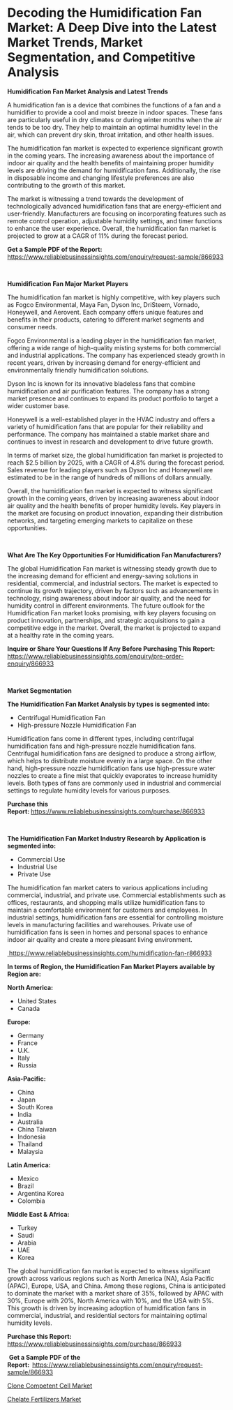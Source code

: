 <p><h1>Decoding the Humidification Fan Market: A Deep Dive into the Latest Market Trends, Market Segmentation, and Competitive Analysis</h1></p><p><strong>Humidification Fan Market Analysis and Latest Trends</strong></p>
<p><p>A humidification fan is a device that combines the functions of a fan and a humidifier to provide a cool and moist breeze in indoor spaces. These fans are particularly useful in dry climates or during winter months when the air tends to be too dry. They help to maintain an optimal humidity level in the air, which can prevent dry skin, throat irritation, and other health issues.</p><p>The humidification fan market is expected to experience significant growth in the coming years. The increasing awareness about the importance of indoor air quality and the health benefits of maintaining proper humidity levels are driving the demand for humidification fans. Additionally, the rise in disposable income and changing lifestyle preferences are also contributing to the growth of this market.</p><p>The market is witnessing a trend towards the development of technologically advanced humidification fans that are energy-efficient and user-friendly. Manufacturers are focusing on incorporating features such as remote control operation, adjustable humidity settings, and timer functions to enhance the user experience. Overall, the humidification fan market is projected to grow at a CAGR of 11% during the forecast period.</p></p>
<p><strong>Get a Sample PDF of the Report:&nbsp;</strong> <a href="https://www.reliablebusinessinsights.com/enquiry/request-sample/866933">https://www.reliablebusinessinsights.com/enquiry/request-sample/866933</a></p>
<p>&nbsp;</p>
<p><strong>Humidification Fan Major Market Players</strong></p>
<p><p>The humidification fan market is highly competitive, with key players such as Fogco Environmental, Maya Fan, Dyson Inc, DriSteem, Vornado, Honeywell, and Aerovent. Each company offers unique features and benefits in their products, catering to different market segments and consumer needs.</p><p>Fogco Environmental is a leading player in the humidification fan market, offering a wide range of high-quality misting systems for both commercial and industrial applications. The company has experienced steady growth in recent years, driven by increasing demand for energy-efficient and environmentally friendly humidification solutions.</p><p>Dyson Inc is known for its innovative bladeless fans that combine humidification and air purification features. The company has a strong market presence and continues to expand its product portfolio to target a wider customer base.</p><p>Honeywell is a well-established player in the HVAC industry and offers a variety of humidification fans that are popular for their reliability and performance. The company has maintained a stable market share and continues to invest in research and development to drive future growth.</p><p>In terms of market size, the global humidification fan market is projected to reach $2.5 billion by 2025, with a CAGR of 4.8% during the forecast period. Sales revenue for leading players such as Dyson Inc and Honeywell are estimated to be in the range of hundreds of millions of dollars annually.</p><p>Overall, the humidification fan market is expected to witness significant growth in the coming years, driven by increasing awareness about indoor air quality and the health benefits of proper humidity levels. Key players in the market are focusing on product innovation, expanding their distribution networks, and targeting emerging markets to capitalize on these opportunities.</p></p>
<p>&nbsp;</p>
<p><strong>What Are The Key Opportunities For Humidification Fan Manufacturers?</strong></p>
<p><p>The global Humidification Fan market is witnessing steady growth due to the increasing demand for efficient and energy-saving solutions in residential, commercial, and industrial sectors. The market is expected to continue its growth trajectory, driven by factors such as advancements in technology, rising awareness about indoor air quality, and the need for humidity control in different environments. The future outlook for the Humidification Fan market looks promising, with key players focusing on product innovation, partnerships, and strategic acquisitions to gain a competitive edge in the market. Overall, the market is projected to expand at a healthy rate in the coming years.</p></p>
<p><strong>Inquire or Share Your Questions If Any Before Purchasing This Report:</strong> <a href="https://www.reliablebusinessinsights.com/enquiry/pre-order-enquiry/866933">https://www.reliablebusinessinsights.com/enquiry/pre-order-enquiry/866933</a></p>
<p>&nbsp;</p>
<p><strong>Market Segmentation</strong></p>
<p><strong>The Humidification Fan Market Analysis by types is segmented into:</strong></p>
<p><ul><li>Centrifugal Humidification Fan</li><li>High-pressure Nozzle Humidification Fan</li></ul></p>
<p><p>Humidification fans come in different types, including centrifugal humidification fans and high-pressure nozzle humidification fans. Centrifugal humidification fans are designed to produce a strong airflow, which helps to distribute moisture evenly in a large space. On the other hand, high-pressure nozzle humidification fans use high-pressure water nozzles to create a fine mist that quickly evaporates to increase humidity levels. Both types of fans are commonly used in industrial and commercial settings to regulate humidity levels for various purposes.</p></p>
<p><strong>Purchase this Report:&nbsp;</strong><a href="https://www.reliablebusinessinsights.com/purchase/866933">https://www.reliablebusinessinsights.com/purchase/866933</a></p>
<p>&nbsp;</p>
<p><strong>The Humidification Fan Market Industry Research by Application is segmented into:</strong></p>
<p><ul><li>Commercial Use</li><li>Industrial Use</li><li>Private Use</li></ul></p>
<p><p>The humidification fan market caters to various applications including commercial, industrial, and private use. Commercial establishments such as offices, restaurants, and shopping malls utilize humidification fans to maintain a comfortable environment for customers and employees. In industrial settings, humidification fans are essential for controlling moisture levels in manufacturing facilities and warehouses. Private use of humidification fans is seen in homes and personal spaces to enhance indoor air quality and create a more pleasant living environment.</p></p>
<p><a href="https://www.reliablebusinessinsights.com/humidification-fan-r866933">&nbsp;https://www.reliablebusinessinsights.com/humidification-fan-r866933</a></p>
<p><strong>In terms of Region, the Humidification Fan Market Players available by Region are:</strong></p>
<p>
    <p> <strong> North America: </strong>
        <ul>
            <li>United States</li>
            <li>Canada</li>
        </ul>
        </p> 
    <p> <strong> Europe: </strong>
        <ul>
            <li>Germany</li>
            <li>France</li>
            <li>U.K.</li>
            <li>Italy</li>
            <li>Russia</li>
        </ul>
        </p> 
    <p> <strong> Asia-Pacific: </strong>
        <ul>
            <li>China</li>
            <li>Japan</li>
            <li>South Korea</li>
            <li>India</li>
            <li>Australia</li>
            <li>China Taiwan</li>
            <li>Indonesia</li>
            <li>Thailand</li>
            <li>Malaysia</li>
        </ul>
        </p> 
    <p> <strong> Latin America: </strong>
        <ul>
            <li>Mexico</li>
            <li>Brazil</li>
            <li>Argentina Korea</li>
            <li>Colombia</li>
        </ul>
        </p> 
    <p> <strong> Middle East & Africa: </strong>
        <ul>
            <li>Turkey</li>
            <li>Saudi</li>
            <li>Arabia</li>
            <li>UAE</li>
            <li>Korea</li>
        </ul>
    </p>
    </p>
<p><p>The global humidification fan market is expected to witness significant growth across various regions such as North America (NA), Asia Pacific (APAC), Europe, USA, and China. Among these regions, China is anticipated to dominate the market with a market share of 35%, followed by APAC with 30%, Europe with 20%, North America with 10%, and the USA with 5%. This growth is driven by increasing adoption of humidification fans in commercial, industrial, and residential sectors for maintaining optimal humidity levels.</p></p>
<p><strong>Purchase this Report: </strong><a href="https://www.reliablebusinessinsights.com/purchase/866933">https://www.reliablebusinessinsights.com/purchase/866933</a></p>
<p>&nbsp;<strong>Get a Sample PDF of the Report:&nbsp;&nbsp;</strong><a href="https://www.reliablebusinessinsights.com/enquiry/request-sample/866933">https://www.reliablebusinessinsights.com/enquiry/request-sample/866933</a></p>
<p><strong></strong></p>
<p><p><a href="https://github.com/rasaunharrison331/Market-Research-Report-List-1/blob/main/clone-competent-cell-market.md">Clone Competent Cell Market</a></p><p><a href="https://view.publitas.com/reportprime-1/market-forecast-global-chelate-fertilizers-trends-and-impact-analysis-2024-2031-by-application-crops-turf-and-by-type-iron-combined-mixture-others/">Chelate Fertilizers Market</a></p></p>